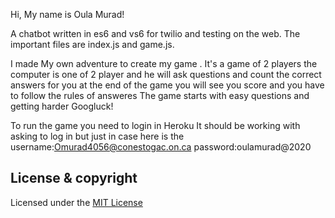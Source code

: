 
Hi,
My name is Oula Murad!

A chatbot written in es6 and vs6 for twilio and testing on the web. The important files are index.js and game.js.

I  made  My own adventure to create my game . 
It's a game of 2 players
the computer is one of 2 player and he will ask questions and count the correct answers for you 
at the end of the game you will see you score and you have to follow the rules of answeres 
The game starts with easy questions and getting harder 
Googluck!


To run the game you need to login in Heroku 
It should be working with asking to log in but just in case here is the 
username:Omurad4056@conestogac.on.ca
password:oulamurad@2020
## License & copyright
Licensed under the [MIT License](LICENSE)





